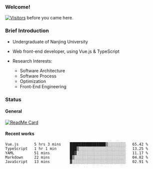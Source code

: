 ### Welcome!

[![Visitors](https://visitor-badge.laobi.icu/badge?page_id=HermitSun.HermitSun)]() before you came here.

### Brief Introduction

- Undergraduate of Nanjing University

- Web front-end developer, using Vue.js & TypeScript

- Research Interests: 
  - Software Architecture
  - Software Process
  - Optimization
  - Front-End Engineering

### Status

#### General

[![ReadMe Card](https://github-readme-stats.hermitsun.vercel.app/api?username=HermitSun&count_private=true&show_icons=true)]()

#### Recent works

<!--START_SECTION:waka-->
```text
Vue.js       5 hrs 3 mins    ████████████████▒░░░░░░░░   65.42 % 
TypeScript   1 hr 1 min      ███▒░░░░░░░░░░░░░░░░░░░░░   13.25 % 
YAML         51 mins         ██▓░░░░░░░░░░░░░░░░░░░░░░   11.17 % 
Markdown     22 mins         █▒░░░░░░░░░░░░░░░░░░░░░░░   04.82 % 
JavaScript   13 mins         ▓░░░░░░░░░░░░░░░░░░░░░░░░   02.91 % 
```
<!--END_SECTION:waka-->
